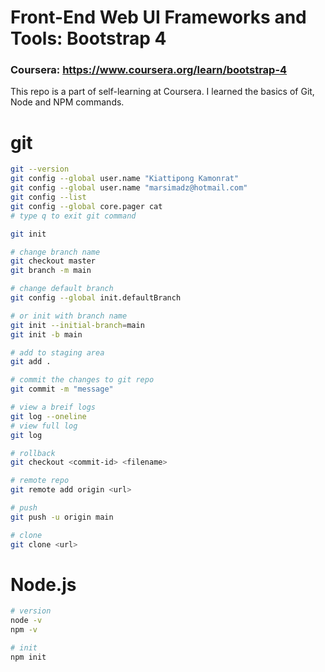 # Front-End Web UI Frameworks and Tools: Bootstrap 4

### Coursera: https://www.coursera.org/learn/bootstrap-4

This repo is a part of self-learning at Coursera. I learned the basics of Git, Node and NPM commands.

# git

```bash
git --version
git config --global user.name "Kiattipong Kamonrat"
git config --global user.name "marsimadz@hotmail.com"
git config --list
git config --global core.pager cat
# type q to exit git command

git init

# change branch name
git checkout master
git branch -m main

# change default branch
git config --global init.defaultBranch

# or init with branch name
git init --initial-branch=main
git init -b main

# add to staging area
git add .

# commit the changes to git repo
git commit -m "message"

# view a breif logs
git log --oneline
# view full log
git log

# rollback
git checkout <commit-id> <filename>

# remote repo
git remote add origin <url>

# push
git push -u origin main

# clone
git clone <url>

```

# Node.js

```bash
# version
node -v
npm -v

# init
npm init

```
